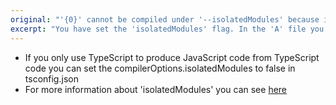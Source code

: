 ```yaml
---
original: "'{0}' cannot be compiled under '--isolatedModules' because it is considered a global script file. Add an import, export, or an empty 'export {}' statement to make it a module."
excerpt: "You have set the 'isolatedModules' flag. In the 'A' file you write certain code that can’t be correctly interpreted by a single-file transpilation process. Add an import, export, or an empty 'export {}' statement to make it a module."
---
```


- If you only use TypeScript to produce JavaScript code from TypeScript code you can set the compilerOptions.isolatedModules to false in tsconfig.json
- For more information about 'isolatedModules' you can see [here](https://www.typescriptlang.org/tsconfig#isolatedModules)